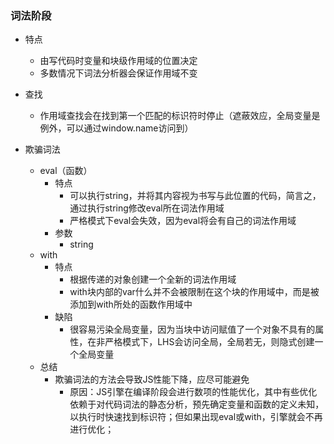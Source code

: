 ### 词法阶段

- 特点
  - 由写代码时变量和块级作用域的位置决定
  - 多数情况下词法分析器会保证作用域不变
- 查找
  - 作用域查找会在找到第一个匹配的标识符时停止（遮蔽效应，全局变量是例外，可以通过window.name访问到）

- 欺骗词法
  - eval（函数）
    - 特点
      - 可以执行string，并将其内容视为书写与此位置的代码，简言之，通过执行string修改eval所在词法作用域
      - 严格模式下eval会失效，因为eval将会有自己的词法作用域
    - 参数
      - string
  - with
    - 特点
      - 根据传递的对象创建一个全新的词法作用域
      - with块内部的var什么并不会被限制在这个块的作用域中，而是被添加到with所处的函数作用域中
    - 缺陷
      - 很容易污染全局变量，因为当块中访问赋值了一个对象不具有的属性，在非严格模式下，LHS会访问全局，全局若无，则隐式创建一个全局变量
  - 总结
    - 欺骗词法的方法会导致JS性能下降，应尽可能避免
      - 原因：JS引擎在编译阶段会进行数项的性能优化，其中有些优化依赖于对代码词法的静态分析，预先确定变量和函数的定义未知，以执行时快速找到标识符；但如果出现eval或with，引擎就会不再进行优化；